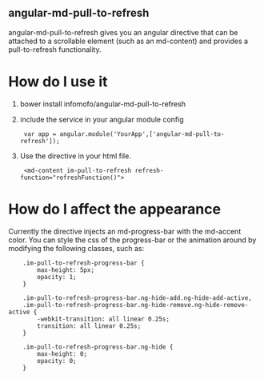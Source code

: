 angular-md-pull-to-refresh
--------------------------

angular-md-pull-to-refresh gives you an angular directive that can be attached to a scrollable element (such as an md-content)
and provides a pull-to-refresh functionality.

How do I use it
===============

1. bower install infomofo/angular-md-pull-to-refresh
2. include the service in your angular module config

        var app = angular.module('YourApp',['angular-md-pull-to-refresh']);

3. Use the directive in your html file.

        <md-content im-pull-to-refresh refresh-function="refreshFunction()">

How do I affect the appearance
==============================

Currently the directive injects an md-progress-bar with the md-accent color.  You can style the css of the progress-bar
or the animation around by modifying the following classes, such as:

        .im-pull-to-refresh-progress-bar {
            max-height: 5px;
            opacity: 1;
        }

        .im-pull-to-refresh-progress-bar.ng-hide-add.ng-hide-add-active,
        .im-pull-to-refresh-progress-bar.ng-hide-remove.ng-hide-remove-active {
            -webkit-transition: all linear 0.25s;
            transition: all linear 0.25s;
        }

        .im-pull-to-refresh-progress-bar.ng-hide {
            max-height: 0;
            opacity: 0;
        }